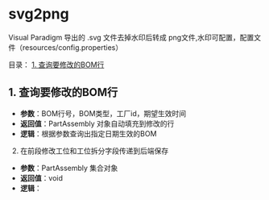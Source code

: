 # svg2png
Visual Paradigm 导出的 .svg 文件去掉水印后转成 png文件,水印可配置，配置文件（resources/config.properties） 

目录：
[1. 查询要修改的BOM行](#1)
## 1. 查询要修改的BOM行
- **参数**：BOM行号，BOM类型，工厂id，期望生效时间
- **返回值**：PartAssembly 对象自动填充到修改的行
- **逻辑**：根据参数查询出指定日期生效的BOM
2. 在前段修改工位和工位拆分字段传递到后端保存
- **参数**：PartAssembly 集合对象
- **返回值**：void
- **逻辑**：

